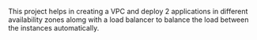 This project helps in creating a VPC and deploy 2 applications in different availability zones alomg with a load balancer to balance the load between the instances automatically.

